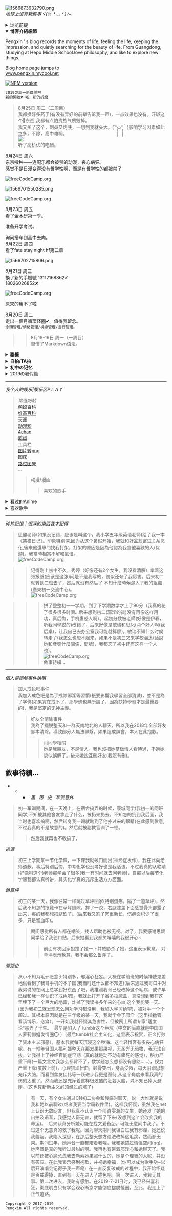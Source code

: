 ![1566873632790.png](https://i.loli.net/2019/08/27/A9UaD4ncPrmszMb.png)  
*地球上沒有新鮮事ヾ(❀╹◡╹)ﾉ~*
<details>
<summary>浏览前提</summary>
①纪实为了方便周围人了解我的想法及事件解释，无别意义。出于纪实原因，默认可以引用我周围人真实姓名及图片,且纪录均基于事实。②如不同意上一条可以加px86ax回复进行删除相关。③默认在周日或者我学习空余之时更新博客内容。④个人主观性会比较重。  
</details>

<details open>
  <summary><b>博客介紹細節</b></summary>

Pengxin ’ s blog records the moments of life, feeling the life, keeping the impression, and quietly searching for the beauty of life.  From Guangdong, studying at Hepo Middle School.love philosophy, and like to explore new things.  
   
</details>  

Blog home page jumps to   
[www.pengxin.mycool.net
](http://www.pengxin.mycool.net)  

[![NPM version
](https://s2.ax1x.com/2019/08/25/mcxS8s.png)](https://www.lanzous.com/i5sai1c)  
```bash   
2019の高一新篇開啦 
新的開始✘ 呸，新的折磨
```  
>8月25日 周二（二周目）  
我都换好多药了(有没有弄好的前辈告诉我一声)，一点效果也没有。汗斑这个👻东西,我都有点怕贵族气质毁掉。  
我又买了这个，刺鼻又灼肤，一想到我就头大。(´°̥̥̥̥̥̥̥̥ω°̥̥̥̥̥̥̥̥｀)影响学习因素如此之多，不除，高中难啊。  
![
](https://s2.ax1x.com/2019/08/25/mg9lSH.md.png)  
听了高桥优的吃醋。

8月24日 周六  
东京喰种——连配乐都会被禁的动漫，丧心病狂。  
感觉不是日漫变得没有哲学性啊，而是有哲学性的都被禁了  

![freeCodeCamp.org
](https://tb2.bdstatic.com/tb/editor/images/client/image_emoticon25.png)
  
![1566701550285.png
](https://i.loli.net/2019/08/25/Bz2RLrbMZ8tAe3x.png)  

![freeCodeCamp.org
](https://s2.ax1x.com/2019/08/25/mcfltS.png)

8月23日 周五  
看了金木研第一季。  

准备开学考试。  

询问搭车到高中去向。  
8月22日 周四  
看了fate stay night hf第二章  

![1566702715806.png
](https://i.loli.net/2019/08/25/MvXZL7Ir3uGmdpY.png)  


8月21日 周三  
換了新的手機號 13112168862✔  
18026026852✘

![freeCodeCamp.org
](https://s2.ax1x.com/2019/08/21/maCk2F.md.png)

原來的用不了啦

8月20日 周二  
走出一個月循環怪圈✔。值得我留念。  
`念頭管理/情緒管理/視線管理/言行管理。`

>>8月18-19日 周一（一周目）  
習慣了Markdown语法。

<details>
  <summary><b>聯繫</b></summary>
  <img src="https://s2.ax1x.com/2019/08/18/mMf2GV.png" alt="微信" style="max-width:100%;">
</details>  
 
<details>
  <summary><b>自拍/TA拍</b></summary>
  <img src="https://s2.ax1x.com/2019/08/25/mgSkh4.md.png" alt="微信" style="max-width:100%;">
  <img src="https://s2.ax1x.com/2019/08/25/mgSKHK.md.png" alt="微信" style="max-width:100%;">
</details>  

<details>
  <summary><b>初中の记忆</b></summary>
  <img src="https://s2.ax1x.com/2019/08/25/mgpfsI.md.png" style="max-width:100%;">
  <img src="https://s2.ax1x.com/2019/08/25/mgpxe0.png" style="max-width:100%;">
</details>  

<details>
<summary>2019の暑假篇</summary>
7月1-2日
说什么哒：这将是一场关于我和呕呕霉霉世界的日常。
谁可以吃：任何人。 
隐私相关：适用于避风港原则。

7月3日 周三 
我去QQ找高中的新生群。然后发现他们是一群傻屌。一点价值也没有，整天聊些没七没八的。我根本插不入话题~ 然后三分热度开始准备重新建立新の学习群帝国（新的后宫）。（以便日后人流量之须,说不定哪天可以让我致富，成为亿万富翁什么的）因为我不清楚流量对我日后生活的影响是什么。我深谙其重要性。 我将新课本作为卖点掀起群动员。 我把它放在百度云那里~可惜我自己都没怎么看~是我太懒了没错~我怀疑只有小段认真去看了。别人都木有。 我获取了培训会最新课本，但我也不知道是否就9月份就开始启用。 群托管现已转交给陕西省的韩梦云同学。我信任她，信任什么的不存在，她比较好控制。。 我准备放弃无意义社交。为了摆脱怪圈，此前在18年清除了所有好友。这给我带来了很多不便。有些人甚至已经加了我好几次了/苦笑。

7月4日 周四 
肖雯瀚同学重新过往，向我问好。从她那里得知学霸服务器被封原因。活该被封。 最后被发好人卡，我就知道她会搞事，防不胜防，不敢听她的声音。 我也准备把她忘了（可我所有密码都还是她名字，操）,垃圾女人浪费我时间。不过她声音真的是我听过最甜的!这个要夸一下。 

7月6日 周五 
敏锐说她选公费什么的，让我替他好好上高中。说一家人只有她不高兴。 其实我想说一个人职业大概率会做自己不喜欢的事，就算做喜欢的事也会厌倦。搞毛啊，说着说着我就忘了我要说什么。 中考分数已出，亟待啊！（昨晚我一晚都没睡好，我太过焦虑了）挂在了朋友圈，下午我就去报名了。 

7月7日 周六 
为了把QQ群变成同城群，至尊地标都弄没了。因为天安门为敏感地点。 我开始戒除吹嘘这个坏毛病，因为它会给我挖坑。 准备把微信群的高一学联作为养老群！ 

7月8日 周一 
一个人过生日太开心了，我17岁了。耶四！ 搞明白农历是月球历。 

7月9日 周二 
补番《杀戮天使》 凯西那集表现手法nb. 

7月10日 周三 
肖同学让我把时间花在学习上。 开始物理必修一的学习！ 

7月11-19
都是学习物理必修一进程。略。 

7月20日 周六 
看了赤坂的漫画《辉夜大小姐想让我告白》赤坂的表情勾勒NB. 阅读了部分《金刚经》然后受不了，弃坑。 开始排除任何干扰学习因素，开始统一人格大业！以前一直人格分裂严重。 开始用专业知识戒色。强戒死路一条。（色情是新新主义发展第一大坑，并且严重浪费我学习时间，影响脑力，果断第一排除） 

7月21日 周日 
看了何连伟网课的意义判断。 

7月22日 周一 
开始刷物理题 

7月23日 周二 
练84,12□ 

7月24日 周三 
p8对立问题。 研究打点计时器。 

7月25日 周四 
看了hitenkei后悔了。现在感觉本子再厉害也就hiten台湾本子王这种水平。真是无趣。 

7月26日 周五 
学会观心断念。 脑洗自己大脑重新变成绿色。 

7月27日 周六 
思考一昧追求生理完整是不是有点SM。 

7月28日 周日 
开始每天早上查阅《戒者录》并作笔记。 领悟游戏只会让人更疲惫。 完成阶段测试1。 

7月29日 周一 
了解伽利略的自由落体研究。 认识自己有恋癖，这个要慌。 

7月30日 周二 
补漫《穿越时空の少女》 Loser音译就是 撸者 

7月31日 周三 
读书分叉论：多读一点书，多有一条路，一条变两条，两条变四条…… 补番《从零开始的异世界生活》以及轻小说。 戒熬夜开始。 

8月2-3日
补Re0漫画。 撰写微信群微调。 整理某百账号3个。 听了《东京喰种》的OP（unravel） sono sikumi wo，感觉声音跟罗兹瓦尔一样啊。 标识Subrus 486. 

8月4日 周日 
纯粹觉知——开始我的灵修之悟。

8月5日 周一 
认识念头应该作为人类工具，而不是牵引绳。 有人说洗脑不好，我只想说症状才是王道。 当含饴弄孙的时候，希望我可以对当年の勇士嘉许。 我凝似有胃病。 发现一个有爱的字幕组（用爱发电） acg6.com 

8月6日 周二 
开始上网眼睛👀 保持散视。 谁也不想破罐子破摔。 雄关漫道真如铁，而今漫步从头越。 部分阅读《命自我立》 

8月7日 周三 
开始养生。

8月8-15周四 
人在家中坐，祸从天上来。 有人说不净观对女性不敬，那么对女人意淫就是尊重女性吗。 补番《日常》神他妈反应！ 《日常系的异能战斗》前面剧情nb，后面烂了。 部补《男高》 喜欢上了aimyon（爱缪）的音色 《 她曾活过啊》好久没喜欢这种很多首音乐我都喜欢的啦。 overlord/异世界四重奏/尼玛这个真的不给男🐷解释机会。 

8月16日 周五 
补《给桃子的信》，人老了喜欢看治愈番。 

8月17日 周一 
早上梦见一个初中同学，差点破戒，吓死我了。 博客开通。


</details>  

___    
*我个人的娱乐|娱乐区P L A Y*
>*常逛网站*  
[萌娘百科
](https://mzh.moegirl.org/zh-hans/%E7%BB%B4%E5%9F%BA%E5%A8%98)  
[维基百科
](https://wikipediam.tw.wjbk.site/wiki/Wikipedia:%E9%A6%96%E9%A1%B5)  
[天涯
](https://bbs.tianya.cn/m/hotArticle.jsp)  
[动漫粉
](https://donghua.agefans.com/)  
[4chan
](https://www.4chan.org/)  
[煎蛋
](http://jandan.net)  
>工具栏  
[图片转png
](http://pic.55.la/)  
[图床
](https://sm.ms/)  
[路过图床
](https://imgchr.com/)  
...
>>动漫/漫画  
>>>喜欢的歌手
<details>  
<summary>看过的Anime</summary>  
日常:《轻音少女》《这个美术部大有问题》《辉夜大小姐想让我告白》《日常》...    哲系《东京喰种》《杀戮天使》《fate stay night》...  
异世界:《为美好的世界献上祝福》《从零开始的异世界生活》...

</details>  

<details>
  <summary>喜欢歌手</summary>
爱缪aimyon、TK等  

</details>  

___    
   
*碎片記憶｜很深的東西我才記得*  
>思鏊老师(如果没记错，应该是叫这个，我小学五年级英语老师)给了我一本《笑猫日记》。印象特别深,因为从这个暑假开始，我就和好盆友富进关系恶化,後來他還專門找我打架，打架的原因是因為他認為我宣他喜歡的人(优游)。我當時相當不解和氣憤。  
![freeCodeCamp.org
](https://s2.ax1x.com/2019/08/26/mW53jS.md.png)  

>>记得刚上初中不久，秀婷（好像还有2个女生，我沒看清臉）拿着这张报纸(应该是这张)问是不是我写的，貌似还夸了我厉害。后来初二就转到二班去了，然后就没有然后了.不知什麼時候混入了我的組織(廣東初一交流中心)。   
![freeCodeCamp.org
](https://s2.ax1x.com/2019/08/26/mWIACq.md.png)  

>>>拼了整整初一一学期，到了下学期数学才上了90分（我真的花了很多很多时间…后来想到初二(邪淫的貨)没有再像这样用功，真后悔，手机蛊惑人啊）。起初分数被老師(好像是伊春，听我同學説的)改错了，后来好像是敏瑞和思凤(两个好人啊(我后桌)，让我自己去办公室我可能就算廖)。敏瑞不知什么时候转走了(我怎么也想不起来，如果不是初三又来学校溜达(話說她和彥奕什麼關係，問號)，我都忘了初中还有这样一个人也)。  
![freeCodeCamp.org
](https://s2.ax1x.com/2019/08/26/mW5XCt.md.png)  
敘事待續...  
  
___  
*個人易誤解事件說明*  
>加入戒色吧事件  
我加入戒色吧是為了戒除邪淫等習慣(衹要影響我學習全部消滅)，並不是為了学佛(如果實在戒不了，那學佛也無所謂了，因為扶持學習才是最重要的)，我是堅定的无神主義。  
>>好友全清除事件  
我為了擺脱整天和一群天南地北的人聊天，所以我在2018年全部好友腳本清除。導致部分人無法聯繫，如果造成誤會，本人在此抱歉。
>>>肖同學相關  
她是我朋友，不是情人。我也沒把她當做情人看待過，不過她貌似誤解了。後來她説互刪好友(我沒有刪)。

敘事待續…  
---  
* * *    
*黑   历   史*     
*军训意外*  
>初一军训期间，在一天晚上，在宿舍搞弄的时候，康城同学(我初一的同班同学)不知被其他舍友拿走了什么，被扔来扔去。不知怎的扔到我后面，我当时也喜欢搞啊，然后转身我一踢就踹到了他扑过来的眼睛(在此感到歉意,不过我真的不是故意的)。然后就被副教官训了一顿。  
>>然后我就再也不敢搞了。  
 
*逃课*  
>初三上学期某一节化学课，一下课我就破门而出(神经症发作)，我在此向老师道歉。事后特别后悔。中考化学也没考好也是我活该。不过我真的从艳晴(好像叫这个)老师那学会了很多(我一有时间就去问老师)，自那以后每节化学课我都认真听讲，其实化学真的充斥生活方方面面。      

*跳草坪*   
>初三的某一天，我像往常一样跳过草坪回家(特别蛋疼，隔了一道草坪)，然后我不知怎的拖鞋卡在草坪缝隙，摔了一跤，右腿膝盖下面感觉骨头都露了出来，疼的我都想把腿砍了。(后来我又割了肉重新长，伤疤面积少了很多，只是留血印)。  
>>期间感觉所有人都在嘲笑，找人帮助也被无视。对了，我要感谢思媛同学给了我创口贴。后来她看到我都笑嘻嘻的我很开心~  
>>>前面有次回家狠撞了她一下并威胁杀了她，这里表示歉意。
>>>对草坪表示歉意，我不会那么鲁莽了。   

*邪淫史*    
>从小不知为毛邪恶念头特别多，邪淫心狂妄。大概在学前班的时候神使鬼差地偷看到了我哥手机的本子图(我当时还什么都不知道)(后来通过我哥口中对我弟说的在网上总学到好东西了吧，我推测我哥已经改掉这个毛病，或许早已经和我一样认识了戒色吧)。我就此打开了番多拉魔盒，真没想到我在这里埋下了一个巨大的地雷，炸掉了我读书多年来的心血,这个我能哭一天。(因为我初二就发现怎么用功学习都没用，我陷入学习绝望)，被对手一个个超过。其根本原因就是在三年级的某一天，我就学会了邪淫（这里指撸管,看汤博乐，恋癖），一开始我就怀疑其危害性，但被网上所谓专家"适度论"愚弄了半生。  
最早是陷入了Tumblr这个巨坑（中文的简直就是中国国人萝莉御姐发情圈⭕ ）（最后tumblr社会主义化，这里表示祝贺，正义打败了资本主义邪恶），基本我就每天沉浸这个秽海。这个轻博客有多丧心病狂呢。有一堆年轻国人福利姬整天在那发果照果视，无圣光无暗牧，我无法自拔。让我得上了神经官能症早期（真的就是动不动有骤死的感觉），脑力严重下降(一篇文言文我怎么都背不了，数学题怎么想都没有思路……)，视力严重下降(度数上前)，心理猥琐扭曲，颧骨突出，身高受限，每天阴暗思想充斥大脑。而看到盆友佳伟等一跃进步我更是亟待,从这个角度来看我真的伤的太重了。然而我还是充斥着这样很炫酷的狂妄大脑，殊不知已掉入悬崖。(这也算新新主义必须经过的坑了)  
>>有一天，有个女生通过CN初二协会和我临时聊天，说一大堆就是说我和她以前聊过(或者我要当学霸软件里)。这样我怀疑，虽然我在net上认识无数网友，但我真不认识一个叫肖雯瀚的女生，她还发了她的自拍及语音，我感觉人畜无害，就留了下来(没想到这丫会改变我的命运)。  
后来认真分析她可能在找文爱备胎，可能无意间中我了。不过这个无意真的救了我呢。因为聊天期间我坦白过我有邪淫，她还说我龌龊。我陷入深思，在那后整天想方设法改掉这毛病，然而都无果。期间过年，她声音一直都陪着我哩，我和她搞过情侣空间(qq)。她声音是真的我听过最甜的啊。我再也有带着邪淫心和她聊天了。我以前还被心魔怂恿我去勒索她果照什么的，她是个理智的人呢，并没有答应。在此我表示感到抱歉，并祝她幸福，(你可以成为歌手哒~以后开演唱会记得乎我一声嘞)  
在一直反复破戒的过程中，我开始怀疑是否戒得掉，直到有一天在进入了戒色吧。第一次进入，我若无其事。第二次进入，我略有感触。在2019-7-21日时，我已经兴喜若狂，彻底明白只有学会观心断念才能彻底摆脱怪圈，至此，我走上了正气道路。    

``` bash
Copyright © 2017-2019  
Pengxin All rights reserved.  
```
